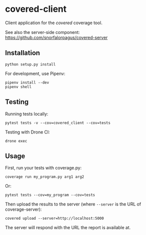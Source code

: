 # covered-client

Client application for the *covered* coverage tool.

See also the server-side component: https://github.com/snorfalorpagus/covered-server

## Installation

```
python setup.py install
```

For development, use Pipenv:

```
pipenv install --dev
pipenv shell
```

## Testing

Running tests locally:

```
pytest tests -v --cov=covered_client --cov=tests
```

Testing with Drone CI:

```
drone exec
```

## Usage

First, run your tests with coverage.py:

```
coverage run my_program.py arg1 arg2
```

Or:

```
pytest tests --cov=my_program --cov=tests
```

Then upload the results to the server (where `--server` is the URL of coverage-server):

```
covered upload --server=http://localhost:5000
```

The server will respond with the URL the report is available at.
